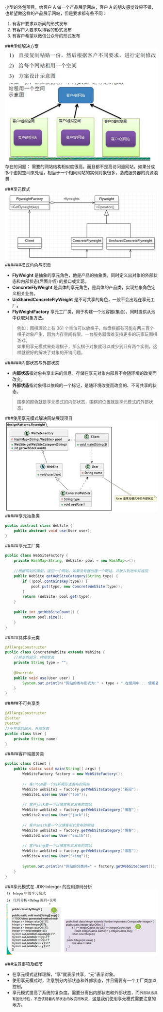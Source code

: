 小型的外包项目，给客户 A 做一个产品展示网站，客户 A 的朋友感觉效果不错，也希望做这样的产品展示网站，但是要求都有些不同：
1) 有客户要求以新闻的形式发布 
2) 有客户人要求以博客的形式发布 
3) 有客户希望以微信公众号的形式发布

###传统解决方案
![](传统解决方案UML图.png)
存在的问题： 
需要的网站结构相似度很高，而且都不是高访问量网站，如果分成多个虚拟空间来处理，相当于一个相同网站的实例对象很多，造成服务器的资源浪费

###享元模式
![](享元模式原理图.png)
######模式角色与职责
- **FlyWeight** 是抽象的享元角色，他是产品的抽象类，同时定义出对象的外部状态和内部状态(后面介绍) 的接口或实现。 
- **ConcreteFlyWeight** 是具体的享元角色，是具体的产品类，实现抽象角色定义相关业务。
- **UnSharedConcreteFlyWeight** 是不可共享的角色，一般不会出现在享元工厂。 
- **FlyWeightFactory** 享元工厂类，用于构建一个池容器(集合)，同时提供从池中获取对象方法。
>例如：围棋理论上有 361 个空位可以放棋子，每盘棋都有可能有两三百个棋子对象产生，因为内存空间有限，一台服务器很难支持更多的玩家玩围棋游戏。  
如果用享元模式来处理棋子，那么棋子对象就可以减少到只有两个实例，这样就很好的解决了对象的开销问题。

######内部状态与外部状态
- **内部状态**指对象共享出来的信息，存储在享元对象内部且不会随环境的改变而改变。
- **外部状态**指对象得以依赖的一个标记，是随环境改变而改变的、不可共享的状态。
>围棋的颜色就是享元模式的内部状态，围棋的位置就是享元模式的外部状态。

###使用享元模式解决网站展现项目
![](flyweightUml.png)
#####享元抽象类
```java
public abstract class WebSite {
	public abstract void use(User user);
}
```

#####享元工厂类
```java
public class WebSiteFactory {
    private HashMap<String, WebSite> pool = new HashMap<>();

    //根据网站的类型，返回一个网站，如果没有就创建一个网站，并放入到池中并返回
    public WebSite getWebSiteCategory(String type) {
        if (!pool.containsKey(type)) {
            pool.put(type, new ConcreteWebSite(type));
        }
        return (WebSite) pool.get(type);
    }

    public int getWebSiteCount() {
        return pool.size();
    }
}
```

#####具体享元类
```java
@AllArgsConstructor
public class ConcreteWebSite extends WebSite {
	//共享的部分，内部状态
	private String type = "";

	@Override
	public void use(User user) {
		System.out.println("网站的发布形式为:" + type + " 在使用中 .. 使用者是" + user.getName());
	}
}
```

#####不可共享类
```java
@AllArgsConstructor
@Setter
@Getter
//不共享的部分，外部状态
public class User {
    private String name;
}
```

#####客户端服务类
```java
public class Client {
    public static void main(String[] args) {
        WebSiteFactory factory = new WebSiteFactory();

        // 客户tom要一个以新闻形式发布的网站
        WebSite webSite1 = factory.getWebSiteCategory("新闻");
        webSite1.use(new User("tom"));

        // 客户jack要一个以博客形式发布的网站
        WebSite webSite2 = factory.getWebSiteCategory("博客");
        webSite2.use(new User("jack"));

        // 客户smith要一个以博客形式发布的网站
        WebSite webSite3 = factory.getWebSiteCategory("博客");
        webSite3.use(new User("smith"));

        // 客户king要一个以博客形式发布的网站
        WebSite webSite4 = factory.getWebSiteCategory("博客");
        webSite4.use(new User("king"));

        System.out.println("网站的分类共=" + factory.getWebSiteCount());
    }
}
```

###享元模式在 JDK-Interger 的应用源码分析
![](享元模式在JDK-Interger的应用源码.png)

###注意事项及细节
- 在享元模式这样理解，“享”就表示共享，“元”表示对象。
- 使用享元模式时，注意划分内部状态和外部状态，并且需要有一个工厂类加以控制。
- 享元模式提高了系统的复杂度。需要分离出内部状态和外部状态，而`外部状态具有固化特性，不应该随着内部状态的改变而改变`，这是我们使用享元模式需要注意的地方。